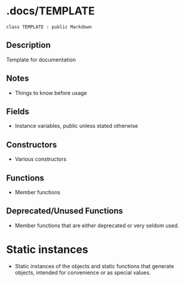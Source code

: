 # .docs/TEMPLATE

`class TEMPLATE : public Markdown`

## Description

Template for documentation

## Notes

- Things to know before usage

## Fields

- Instance variables, public unless stated otherwise

## Constructors

- Various constructors

## Functions

- Member functions

## Deprecated/Unused Functions

- Member functions that are either deprecated or very seldom used.

# Static instances

- Static instances of the objects and static functions that generate objects, intended for convenience or as special values.